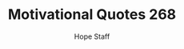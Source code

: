---
image: /assets/img/mq/mq_268_pree.png
title: Motivational Quotes 268
categories:
  - Motivational Quotes
author: Hope Staff
notes: Motivational Quotes 268
embed: >-
  EMBED_GOES_HERE
transcript: >-
  SOME LINES OF TEXT START HERE
---